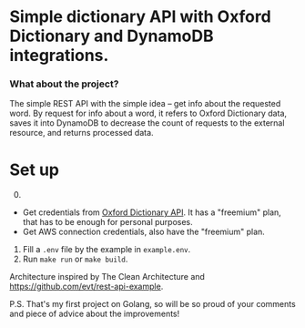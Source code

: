 # Simple dictionary API with Oxford Dictionary and DynamoDB integrations.

### What about the project?
The simple REST API with the simple idea – get info about the requested word.
By request for info about a word, it refers to Oxford Dictionary data, saves it into DynamoDB to decrease
the count of requests to the external resource, and returns processed data.

# Set up
0.
- Get credentials from [Oxford Dictionary API](https://developer.oxforddictionaries.com). It has a "freemium" plan, 
   that has to be enough for personal purposes.
- Get AWS connection credentials, also have the "freemium" plan.
1. Fill a `.env` file by the example in `example.env`.
2. Run `make run` or `make build`.

Architecture inspired by The Clean Architecture and https://github.com/evt/rest-api-example.

P.S. That's my first project on Golang, so will be so proud of your comments and piece of advice about the 
improvements!